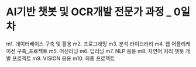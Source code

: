 # AI기반 챗봇 및 OCR개발 전문가 과정 _ 0일차

  m1. 데이터베이스 구축 및 활용
  m2. 프로그래밍
  m3. 분석 라이브러리
  m4. 웹 어플리케이션 구축_프로젝트
  m5. 머신러닝 
  m6. 딥러닝
  m7. NLP 응용
  m8. 자연어 처리 챗봇 개발 프로젝트
  m9. VISION 응용
  m10. 최종 프로젝트

